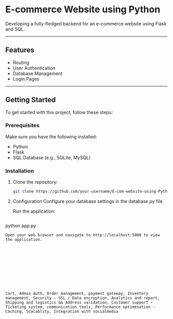 # E-commerce Website using Python

Developing a fully-fledged backend for an e-commerce website using Flask and SQL.

*************************************************************************************************************************************************************************

## Features

- Routing
- User Authentication
- Database Management
- Login Pages

*************************************************************************************************************************************************************************

## Getting Started

To get started with this project, follow these steps:

### Prerequisites

Make sure you have the following installed:

- Python
- Flask
- SQL Database (e.g., SQLite, MySQL)

### Installation

1. Clone the repository:

   ```bash
   git clone https://github.com/your-username/E-com-website-using-Python.git
   ```

2. Configuration
   Configure your database settings in the database.py file.

   Run the application:
   ```bash
 python app.py
 ```
Open your web browser and navigate to http://localhost:5000 to view the application.











Cart, Admin Auth, Order management, payment gateway, Inventory management, Security - SSL / Data encryption, Analytics and report, Shipping and logistics && Address validation, Customer support - Ticketing system, communication tools, Performance optimesation - Caching, Scalablity, Integration with socialmedia
